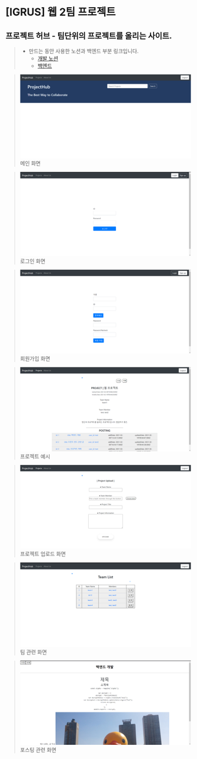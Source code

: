 # [IGRUS] 웹 2팀 프로젝트

## 프로젝트 허브 - 팀단위의 프로젝트를 올리는 사이트. 
 
> * 만드는 동안 사용한 노션과 백엔드 부분 링크입니다.   
>   * [개발 노션](https://www.notion.so/IGRUS-2-bb8c7091982346c1bf5941d81f690746)
>   * [백엔드](https://github.com/Ldj-git/projectHub_back)

>![](screen-shot\main.png)
> 메인 화면

>![](screen-shot\login.png)
>로그인 화면

>![](screen-shot\signup.png)
>회원가입 화면

>![](screen-shot\projectdetail.png)
>프로젝트 예시

>![](screen-shot\projectupload.png)
>프로젝트 업로드 화면

>![](screen-shot\teamlist.png)
> 팀 관련 화면

>![](screen-shot\postingdetail.png)
> 포스팅 관련 화면
